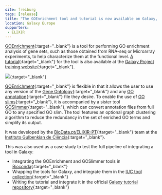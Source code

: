 ```yaml
---
site: freiburg
tags: [release]
title: "The GOEnrichment tool and tutorial is now available on Galaxy, by Daniel Sobral"
location: Galaxy Europe
supporters:
 - ELIXIR
---
```


[GOEnrichment](https://usegalaxy.eu/root?tool_id=toolshed.g2.bx.psu.edu/repos/iuc/goenrichment/goenrichment/){:target="_blank"} is a tool for performing GO enrichment analysis of gene sets, such as those obtained from RNA-seq or Microarray experiments, to help characterize them at the functional level.
[A tutorial](https://galaxyproject.github.io/training-material/topics/transcriptomics/tutorials/goenrichment/tutorial.html){:target="_blank"} for the tool is also available
at the [Galaxy Project training website](https://galaxyproject.github.io/training-material/){:target="_blank"}.

![](/assets/media/goenrichment_example.png){:target="_blank"}

[GOEnrichment](https://usegalaxy.eu/root?tool_id=toolshed.g2.bx.psu.edu/repos/iuc/goenrichment/goenrichment/){:target="_blank"} is flexible in that it allows the user to use any version of the [Gene Ontology](http://www.geneontology.org/){:target="_blank"} and any [GO annotation](http://www.geneontology.org/page/download-go-annotations){:target="_blank"} file they desire. To enable the use of [GO slims](http://www.geneontology.org/page/go-subset-guide){:target="_blank"},
it is accompanied by a sister tool [GOSlimmer](https://usegalaxy.eu/root?tool_id=toolshed.g2.bx.psu.edu/repos/iuc/goslimmer/goslimmer/){:target="_blank"}, which can convert annotation files from full GO to any specified GO slim.
The tool features an optional graph clustering algorithm to reduce the redundancy in the set of enriched GO terms and simplify its output.

It was developed by the [BioData.pt/ELIXIR-PT](https://biodata.pt/){:target="_blank"} team at the [Instituto Gulbenkian de Ciência](http://www.igc.gulbenkian.pt/){:target="_blank"}.


This was also used as a case study to test the full pipeline of integrating a tool in Galaxy:
 * Integrating the GOEnrichment and GOSlimmer tools in [Bioconda](https://bioconda.github.io/contribute-a-recipe.html){:target="_blank"}
 * Wrapping the tools for Galaxy, and integrate them in the [IUC tool collection](https://github.com/galaxyproject/tools-iuc/){:target="_blank"}
 * Writing the tutorial and integrate it in the official [Galaxy tutorial repository](https://github.com/galaxyproject/training-material){:target="_blank"}
